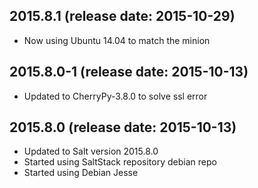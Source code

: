 ## 2015.8.1 (release date: 2015-10-29)
 * Now using Ubuntu 14.04 to match the minion

## 2015.8.0-1 (release date: 2015-10-13)
 * Updated to CherryPy-3.8.0 to solve ssl error

## 2015.8.0 (release date: 2015-10-13)
 * Updated to Salt version 2015.8.0
 * Started using SaltStack repository debian repo
 * Started using Debian Jesse

